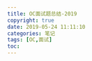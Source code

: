 ```yaml
---
title: OC面试题总结-2019
copyright: true
date: 2019-05-24 11:11:10
categories: 笔记
tags: [OC,面试]
toc:
---
```



